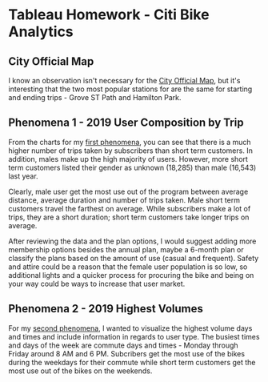 # Tableau Homework - Citi Bike Analytics

## City Official Map

I know an observation isn't necessary for the [City Official Map](https://public.tableau.com/profile/briana.friendt#!/vizhome/CityOfficialMap_15963336127400/CityOfficialMap?publish=yes), but it's interesting that the two most popular stations for are the same for starting and ending trips - Grove ST Path and Hamilton Park.

## Phenomena 1 - 2019 User Composition by Trip

From the charts for my [first phenomena](https://public.tableau.com/profile/briana.friendt#!/vizhome/2019UserComposition/UserComposition), you can see that there is a much higher number of trips taken by subscribers than short term customers. In addition, males make up the high majority of users. However, more short term customers listed their gender as unknown (18,285) than male (16,543) last year. 

Clearly, male user get the most use out of the program between average distance, average duration and number of trips taken. Male short term customers travel the farthest on average. While subscribers make a lot of trips, they are a short duration; short term customers take longer trips on average. 

After reviewing the data and the plan options, I would suggest adding more membership options besides the annual plan, maybe a 6-month plan or classify the plans based on the amount of use (casual and frequent). Safety and attire could be a reason that the female user population is so low, so additional lights and a quicker process for procuring the bike and being on your way could be ways to increase that user market.

## Phenomena 2 - 2019 Highest Volumes

For my [second phenomena](https://public.tableau.com/profile/briana.friendt#!/vizhome/2019HighVolumes/2019HighVolumes), I wanted to visualize the highest volume days and times and include information in regards to user type. The busiest times and days of the week are commute days and times - Monday through Friday around 8 AM and 6 PM. Subcribers get the most use of the bikes during the weekdays for their commute while short term customers get the most use out of the bikes on the weekends.